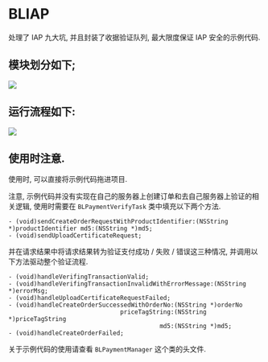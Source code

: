 # BLIAP

处理了 IAP 九大坑, 并且封装了收据验证队列, 最大限度保证 IAP 安全的示例代码.

## 模块划分如下;

![](http://upload-images.jianshu.io/upload_images/2122663-f53a3ddd98eda000.png?imageMogr2/auto-orient/strip%7CimageView2/2/w/1240)

## 运行流程如下:

![](http://upload-images.jianshu.io/upload_images/2122663-82548451af3eaa95.png?imageMogr2/auto-orient/strip%7CimageView2/2/w/1240)

## 使用时注意.

使用时, 可以直接将示例代码拖进项目. 

注意, 示例代码并没有实现在自己的服务器上创建订单和去自己服务器上验证的相关逻辑, 使用时需要在 `BLPaymentVerifyTask` 类中填充以下两个方法.

```objc
- (void)sendCreateOrderRequestWithProductIdentifier:(NSString *)productIdentifier md5:(NSString *)md5; 
- (void)sendUploadCertificateRequest;
```

并在请求结果中将请求结果转为验证支付成功 / 失败 / 错误这三种情况, 并调用以下方法驱动整个验证流程.

```objc
- (void)handleVerifingTransactionValid;
- (void)handleVerifingTransactionInvalidWithErrorMessage:(NSString *)errorMsg;
- (void)handleUploadCertificateRequestFailed;
- (void)handleCreateOrderSuccessedWithOrderNo:(NSString *)orderNo
                               priceTagString:(NSString *)priceTagString
                                          md5:(NSString *)md5;
- (void)handleCreateOrderFailed;
```

关于示例代码的使用请查看 `BLPaymentManager` 这个类的头文件.
